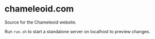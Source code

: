 # chameleoid.com
Source for the Chameleoid website.

Run `run.sh` to start a standalone server on localhost to preview changes.
